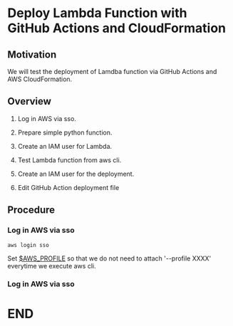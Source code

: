 # Deploy Lambda Function with GitHub Actions and CloudFormation

## Motivation

We will test the deployment of Lamdba function via GitHub Actions and
AWS CloudFormation.

## Overview

1. Log in AWS via sso.

2. Prepare simple python function.

3. Create an IAM user for Lambda.

4. Test Lambda function from aws cli.

3. Create an IAM user for the deployment.

6. Edit GitHub Action deployment file


## Procedure

### Log in AWS via sso

```
aws login sso
```
Set [$AWS_PROFILE](https://docs.aws.amazon.com/ja_jp/cli/v1/userguide/cli-configure-envvars.html)
so that we do not need to attach '--profile XXXX' everytime we execute aws cli.

### Log in AWS via sso




<!-- ------------------------------  -->

# END

<!-- ####################  -->
